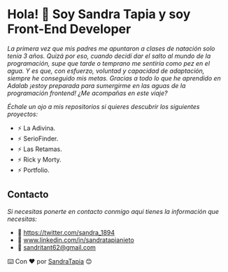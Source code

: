 # Hola! 👋 Soy Sandra Tapia y soy Front-End Developer

_La primera vez que mis padres me apuntaron a clases de natación solo tenía 3 años. Quizá por eso, cuando decidí dar el salto al mundo de la programación, supe que tarde o temprano me sentiría como pez en el agua. Y es que, con esfuerzo, voluntad y capacidad de adaptación, siempre he conseguido mis metas. Gracias a todo lo que he aprendido en Adalab ¡estoy preparada para sumergirme en las aguas de la programación frontend! ¿Me acompañas en este viaje?_

_Échale un ojo a mis repositorios si quieres descubrir los siguientes proyectos:_
- ⚡ La Adivina.
- ⚡ SerioFinder.
- ⚡ Las Retamas.
- ⚡ Rick y Morty.
- ⚡ Portfolio.

## Contacto

_Si necesitas ponerte en contacto conmigo aqui tienes la información que necesitas:_

- 🚀 https://twitter.com/sandra_1894
- 🚀 www.linkedin.com/in/sandratapianieto
- 🚀 sandritant62@gmail.com

⌨️ Con ❤️ por [SandraTapia](https://github.com/sandratapia) 😊

